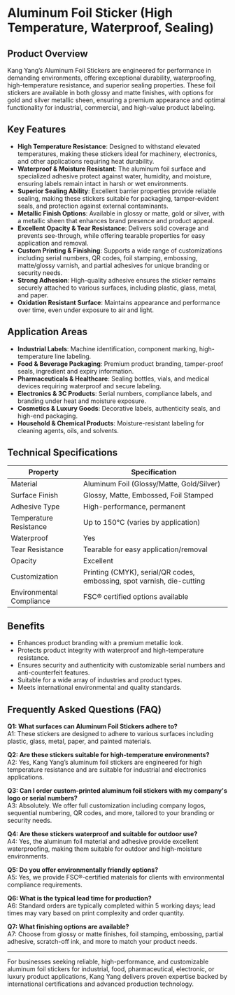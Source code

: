 # Aluminum Foil Sticker (High Temperature, Waterproof, Sealing)

## Product Overview

Kang Yang’s Aluminum Foil Stickers are engineered for performance in demanding environments, offering exceptional durability, waterproofing, high-temperature resistance, and superior sealing properties. These foil stickers are available in both glossy and matte finishes, with options for gold and silver metallic sheen, ensuring a premium appearance and optimal functionality for industrial, commercial, and high-value product labeling.

## Key Features

- **High Temperature Resistance**: Designed to withstand elevated temperatures, making these stickers ideal for machinery, electronics, and other applications requiring heat durability.
- **Waterproof & Moisture Resistant**: The aluminum foil surface and specialized adhesive protect against water, humidity, and moisture, ensuring labels remain intact in harsh or wet environments.
- **Superior Sealing Ability**: Excellent barrier properties provide reliable sealing, making these stickers suitable for packaging, tamper-evident seals, and protection against external contaminants.
- **Metallic Finish Options**: Available in glossy or matte, gold or silver, with a metallic sheen that enhances brand presence and product appeal.
- **Excellent Opacity & Tear Resistance**: Delivers solid coverage and prevents see-through, while offering tearable properties for easy application and removal.
- **Custom Printing & Finishing**: Supports a wide range of customizations including serial numbers, QR codes, foil stamping, embossing, matte/glossy varnish, and partial adhesives for unique branding or security needs.
- **Strong Adhesion**: High-quality adhesive ensures the sticker remains securely attached to various surfaces, including plastic, glass, metal, and paper.
- **Oxidation Resistant Surface**: Maintains appearance and performance over time, even under exposure to air and light.

## Application Areas

- **Industrial Labels**: Machine identification, component marking, high-temperature line labeling.
- **Food & Beverage Packaging**: Premium product branding, tamper-proof seals, ingredient and expiry information.
- **Pharmaceuticals & Healthcare**: Sealing bottles, vials, and medical devices requiring waterproof and secure labeling.
- **Electronics & 3C Products**: Serial numbers, compliance labels, and branding under heat and moisture exposure.
- **Cosmetics & Luxury Goods**: Decorative labels, authenticity seals, and high-end packaging.
- **Household & Chemical Products**: Moisture-resistant labeling for cleaning agents, oils, and solvents.

## Technical Specifications

| Property                  | Specification                          |
|---------------------------|----------------------------------------|
| Material                  | Aluminum Foil (Glossy/Matte, Gold/Silver) |
| Surface Finish            | Glossy, Matte, Embossed, Foil Stamped  |
| Adhesive Type             | High-performance, permanent            |
| Temperature Resistance    | Up to 150°C (varies by application)    |
| Waterproof                | Yes                                    |
| Tear Resistance           | Tearable for easy application/removal  |
| Opacity                   | Excellent                              |
| Customization             | Printing (CMYK), serial/QR codes, embossing, spot varnish, die-cutting |
| Environmental Compliance  | FSC® certified options available       |

## Benefits

- Enhances product branding with a premium metallic look.
- Protects product integrity with waterproof and high-temperature resistance.
- Ensures security and authenticity with customizable serial numbers and anti-counterfeit features.
- Suitable for a wide array of industries and product types.
- Meets international environmental and quality standards.

## Frequently Asked Questions (FAQ)

**Q1: What surfaces can Aluminum Foil Stickers adhere to?**  
A1: These stickers are designed to adhere to various surfaces including plastic, glass, metal, paper, and painted materials.

**Q2: Are these stickers suitable for high-temperature environments?**  
A2: Yes, Kang Yang’s aluminum foil stickers are engineered for high temperature resistance and are suitable for industrial and electronics applications.

**Q3: Can I order custom-printed aluminum foil stickers with my company's logo or serial numbers?**  
A3: Absolutely. We offer full customization including company logos, sequential numbering, QR codes, and more, tailored to your branding or security needs.

**Q4: Are these stickers waterproof and suitable for outdoor use?**  
A4: Yes, the aluminum foil material and adhesive provide excellent waterproofing, making them suitable for outdoor and high-moisture environments.

**Q5: Do you offer environmentally friendly options?**  
A5: Yes, we provide FSC®-certified materials for clients with environmental compliance requirements.

**Q6: What is the typical lead time for production?**  
A6: Standard orders are typically completed within 5 working days; lead times may vary based on print complexity and order quantity.

**Q7: What finishing options are available?**  
A7: Choose from glossy or matte finishes, foil stamping, embossing, partial adhesive, scratch-off ink, and more to match your product needs.

---

For businesses seeking reliable, high-performance, and customizable aluminum foil stickers for industrial, food, pharmaceutical, electronic, or luxury product applications, Kang Yang delivers proven expertise backed by international certifications and advanced production technology.